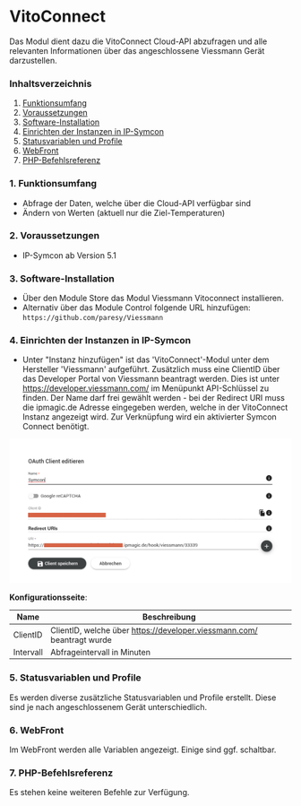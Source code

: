 # VitoConnect
Das Modul dient dazu die VitoConnect Cloud-API abzufragen und alle relevanten Informationen über das angeschlossene Viessmann Gerät darzustellen.

### Inhaltsverzeichnis

1. [Funktionsumfang](#1-funktionsumfang)
2. [Voraussetzungen](#2-voraussetzungen)
3. [Software-Installation](#3-software-installation)
4. [Einrichten der Instanzen in IP-Symcon](#4-einrichten-der-instanzen-in-ip-symcon)
5. [Statusvariablen und Profile](#5-statusvariablen-und-profile)
6. [WebFront](#6-webfront)
7. [PHP-Befehlsreferenz](#7-php-befehlsreferenz)

### 1. Funktionsumfang

* Abfrage der Daten, welche über die Cloud-API verfügbar sind
* Ändern von Werten (aktuell nur die Ziel-Temperaturen)

### 2. Voraussetzungen

- IP-Symcon ab Version 5.1

### 3. Software-Installation

* Über den Module Store das Modul Viessmann Vitoconnect installieren.
* Alternativ über das Module Control folgende URL hinzufügen:  
`https://github.com/paresy/Viessmann`  

### 4. Einrichten der Instanzen in IP-Symcon

- Unter "Instanz hinzufügen" ist das 'VitoConnect'-Modul unter dem Hersteller 'Viessmann' aufgeführt. Zusätzlich muss eine ClientID über das Developer Portal von Viessmann beantragt werden. Dies ist unter https://developer.viessmann.com/ im Menüpunkt API-Schlüssel zu finden. Der Name darf frei gewählt werden - bei der Redirect URI muss die ipmagic.de Adresse eingegeben werden, welche in der VitoConnect Instanz angezeigt wird. Zur Verknüpfung wird ein aktivierter Symcon Connect benötigt. 

![ClientID bei Viessmann beantragen](clientid.png)

__Konfigurationsseite__:

Name            | Beschreibung
--------------- | ---------------------------------
ClientID        | ClientID, welche über https://developer.viessmann.com/ beantragt wurde
Intervall       | Abfrageintervall in Minuten

### 5. Statusvariablen und Profile

Es werden diverse zusätzliche Statusvariablen und Profile erstellt.
Diese sind je nach angeschlossenem Gerät unterschiedlich.

### 6. WebFront

Im WebFront werden alle Variablen angezeigt. Einige sind ggf. schaltbar.

### 7. PHP-Befehlsreferenz

Es stehen keine weiteren Befehle zur Verfügung. 